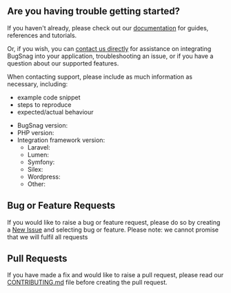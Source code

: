 ## Are you having trouble getting started?
If you haven't already, please check out our [documentation](https://docs.bugsnag.com/platforms/php/) for guides, references and tutorials.

Or, if you wish, you can [contact us directly](mailto:support@bugsnag.com) for assistance on integrating BugSnag into your application, troubleshooting an issue, or if you have a question about our supported features.

When contacting support, please include as much information as necessary, including:

- example code snippet
- steps to reproduce
- expected/actual behaviour 

* BugSnag version:
* PHP version:
* Integration framework version:
    * Laravel:
    * Lumen:
    * Symfony:
    * Silex:
    * Wordpress:
    * Other:

## Bug or Feature Requests
If you would like to raise a bug or feature request, please do so by creating a [New Issue](https://github.com/bugsnag/bugsnag-php/issues/new/choose) and selecting bug or feature.
Please note: we cannot promise that we will fulfil all requests

## Pull Requests
If you have made a fix and would like to raise a pull request, please read our [CONTRIBUTING.md](../CONTRIBUTING.md) file before creating the pull request.

